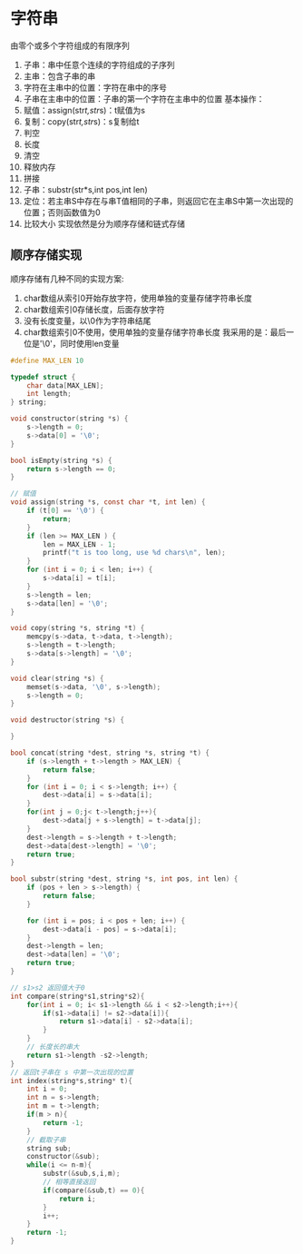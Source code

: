 # 字符串
由零个或多个字符组成的有限序列
1. 子串：串中任意个连续的字符组成的子序列
2. 主串：包含子串的串
3. 字符在主串中的位置：字符在串中的序号
4. 子串在主串中的位置：子串的第一个字符在主串中的位置
基本操作：
1. 赋值：assign(str*t,str*s)：t赋值为s
2. 复制：copy(str*t,str*s)：s复制给t
3. 判空
4. 长度
5. 清空
6. 释放内存
7. 拼接
8. 子串：substr(str*s,int pos,int len)
9. 定位：若主串S中存在与串T值相同的子串，则返回它在主串S中第一次出现的位置；否则函数值为0
10. 比较大小
实现依然是分为顺序存储和链式存储
## 顺序存储实现
顺序存储有几种不同的实现方案:
1. char数组从索引0开始存放字符，使用单独的变量存储字符串长度
2. char数组索引0存储长度，后面存放字符
3. 没有长度变量，以\0作为字符串结尾
4. char数组索引0不使用，使用单独的变量存储字符串长度
我采用的是：最后一位是'\0'，同时使用len变量
```C
#define MAX_LEN 10

typedef struct {
    char data[MAX_LEN];
    int length;
} string;

void constructor(string *s) {
    s->length = 0;
    s->data[0] = '\0';
}

bool isEmpty(string *s) {
    return s->length == 0;
}

// 赋值
void assign(string *s, const char *t, int len) {
    if (t[0] == '\0') {
        return;
    }
    if (len >= MAX_LEN ) {
        len = MAX_LEN - 1;
        printf("t is too long, use %d chars\n", len);
    }
    for (int i = 0; i < len; i++) {
        s->data[i] = t[i];
    }
    s->length = len;
    s->data[len] = '\0';
}

void copy(string *s, string *t) {
    memcpy(s->data, t->data, t->length);
    s->length = t->length;
    s->data[s->length] = '\0';
}

void clear(string *s) {
    memset(s->data, '\0', s->length);
    s->length = 0;
}

void destructor(string *s) {

}

bool concat(string *dest, string *s, string *t) {
    if (s->length + t->length > MAX_LEN) {
        return false;
    }
    for (int i = 0; i < s->length; i++) {
        dest->data[i] = s->data[i];
    }
    for(int j = 0;j< t->length;j++){
        dest->data[j + s->length] = t->data[j];
    }
    dest->length = s->length + t->length;
    dest->data[dest->length] = '\0';
    return true;
}

bool substr(string *dest, string *s, int pos, int len) {
    if (pos + len > s->length) {
        return false;
    }

    for (int i = pos; i < pos + len; i++) {
        dest->data[i - pos] = s->data[i];
    }
    dest->length = len;
    dest->data[len] = '\0';
    return true;
}

// s1>s2 返回值大于0
int compare(string*s1,string*s2){
    for(int i = 0; i< s1->length && i < s2->length;i++){
        if(s1->data[i] != s2->data[i]){
            return s1->data[i] - s2->data[i];
        }
    }
    // 长度长的串大
    return s1->length -s2->length;
}
// 返回t子串在 s 中第一次出现的位置
int index(string*s,string* t){
    int i = 0;
    int n = s->length;
    int m = t->length;
    if(m > n){
        return -1;
    }
    // 截取子串
    string sub;
    constructor(&sub);
    while(i <= n-m){
        substr(&sub,s,i,m);
        // 相等直接返回
        if(compare(&sub,t) == 0){
            return i;
        }
        i++;
    }
    return -1;
}
```